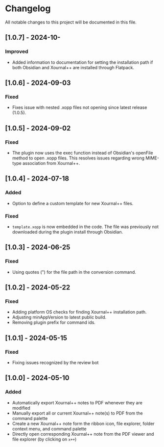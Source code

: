 # Changelog

All notable changes to this project will be documented in this file.

## [1.0.7] - 2024-10-

### Improved

-   Added information to documentation for setting the installation path if both Obsidian and Xournal++ are installed through Flatpack.

## [1.0.6] - 2024-09-03

### Fixed

-   Fixes issue with nested .xopp files not opening since latest release (1.0.5).

## [1.0.5] - 2024-09-02

### Fixed

-   The plugin now uses the exec function instead of Obsidian's openFile method to open .xopp files. This resolves issues regarding wrong MIME-type association from Xournal++.

## [1.0.4] - 2024-07-18

### Added

-   Option to define a custom template for new Xournal++ files.

### Fixed

-   `template.xopp` is now embedded in the code. The file was previously not downloaded during the plugin install through Obsidian.

## [1.0.3] - 2024-06-25

### Fixed

-   Using quotes (") for the file path in the conversion command.

## [1.0.2] - 2024-05-22

### Fixed

-   Adding platform OS checks for finding Xournal++ installation path.
-   Adjusting minAppVersion to latest public build.
-   Removing plugin prefix for command ids.

## [1.0.1] - 2024-05-15

### Fixed

-   Fixing issues recognized by the review bot

## [1.0.0] - 2024-05-10

### Added

-   Automatically export Xournal++ notes to PDF whenever they are modified
-   Manually export all or current Xournal++ note(s) to PDF from the command palette
-   Create a new Xournal++ note form the ribbon icon, file explorer, folder context menu, and command palette
-   Directly open corresponding Xournal++ note from the PDF viewer and file explorer (by clicking on `x++`)
